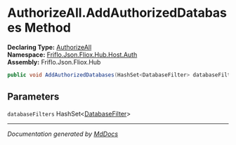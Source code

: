 ﻿<!--  
  <auto-generated>   
    The contents of this file were generated by a tool.  
    Changes to this file may be list if the file is regenerated  
  </auto-generated>   
-->

# AuthorizeAll.AddAuthorizedDatabases Method

**Declaring Type:** [AuthorizeAll](../index.md)  
**Namespace:** [Friflo.Json.Fliox.Hub.Host.Auth](../../index.md)  
**Assembly:** Friflo.Json.Fliox.Hub

```csharp
public void AddAuthorizedDatabases(HashSet<DatabaseFilter> databaseFilters);
```

## Parameters

`databaseFilters`  HashSet\<[DatabaseFilter](../../DatabaseFilter/index.md)\>

___

*Documentation generated by [MdDocs](https://github.com/ap0llo/mddocs)*
